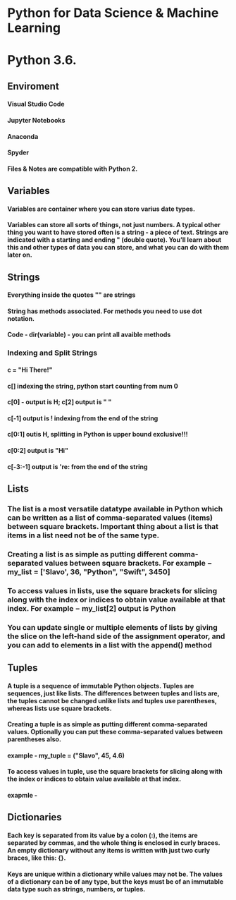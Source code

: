 # Python for Data Science & Machine Learning 
# Python 3.6. 

## Enviroment  

#### Visual Studio Code
#### Jupyter Notebooks 
#### Anaconda 
#### Spyder
#### Files & Notes are compatible with Python 2.


## Variables 
#### Variables are container where you can store varius date types. 
#### Variables can store all sorts of things, not just numbers. A typical other thing you want to have stored often is a string - a piece of text. Strings are indicated with a starting and ending " (double quote). You’ll learn about this and other types of data you can store, and what you can do with them later on.


## Strings
#### Everything inside the quotes "" are strings
#### String has methods associated. For methods you need to use dot notation.
#### Code - dir(variable) -  you can print all avaible methods

### Indexing and Split Strings
#### c = "Hi There!"
#### c[] indexing the string, python start counting from num 0
#### c[0] - output is H; c[2] output is " " 
#### c[-1] output is ! indexing from the end of the string
#### c[0:1] outis H, splitting in Python is upper bound exclusive!!!
#### c[0:2] output is "Hi" 
#### c[-3:-1] output is 're: from the end of the string

## Lists

### The list is a most versatile datatype available in Python which can be written as a list of comma-separated values (items) between square brackets. Important thing about a list is that items in a list need not be of the same type.

### Creating a list is as simple as putting different comma-separated values between square brackets. For example − my_list = ['Slavo', 36, "Python", "Swift", 3450]

### To access values in lists, use the square brackets for slicing along with the index or indices to obtain value available at that index. For example − my_list[2] output is Python

### You can update single or multiple elements of lists by giving the slice on the left-hand side of the assignment operator, and you can add to elements in a list with the append() method 

## Tuples
#### A tuple is a sequence of immutable Python objects. Tuples are sequences, just like lists. The differences between tuples and lists are, the tuples cannot be changed unlike lists and tuples use parentheses, whereas lists use square brackets.

#### Creating a tuple is as simple as putting different comma-separated values. Optionally you can put these comma-separated values between parentheses also. 
#### example - my_tuple = ("Slavo", 45, 4.6)

#### To access values in tuple, use the square brackets for slicing along with the index or indices to obtain value available at that index. 
#### exapmle - 

## Dictionaries 
#### Each key is separated from its value by a colon (:), the items are separated by commas, and the whole thing is enclosed in curly braces. An empty dictionary without any items is written with just two curly braces, like this: {}.

#### Keys are unique within a dictionary while values may not be. The values of a dictionary can be of any type, but the keys must be of an immutable data type such as strings, numbers, or tuples.